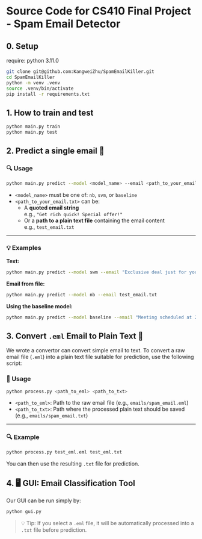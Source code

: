 # Source Code for CS410 Final Project - Spam Email Detector
## 0. Setup
require: python 3.11.0
```bash
git clone git@github.com:KangweiZhu/SpamEmailKiller.git
cd SpamEmailKiller
python -m venv .venv
source .venv/bin/activate
pip install -r requirements.txt
```

## 1. How to train and test
```bash
python main.py train
python main.py test
```

## 2. Predict a single email 📧

### 🔍 Usage
```bash
python main.py predict --model <model_name> --email <path_to_your_email.txt>
```

- `<model_name>` must be one of: `nb`, `svm`, or `baseline`  
- `<path_to_your_email.txt>` can be:
  - A **quoted email string**  
    e.g., `"Get rich quick! Special offer!"`
  - Or a **path to a plain text file** containing the email content  
    e.g., `test_email.txt`

---

### 💡 Examples

**Text:**
```bash
python main.py predict --model swm --email "Exclusive deal just for you!"
```

**Email from file:**
```bash
python main.py predict --model nb --email test_email.txt
```

**Using the baseline model:**
```bash
python main.py predict --model baseline --email "Meeting scheduled at 2pm tomorrow."
```

## 3. Convert `.eml` Email to Plain Text 📄

We wrote a convertor can convert simple email to text. To convert a raw email file (`.eml`) into a plain text file suitable for prediction, use the following script:

### 🔄 Usage
```bash
python process.py <path_to_eml> <path_to_txt>
```

- `<path_to_eml>`: Path to the raw email file (e.g., `emails/spam_email.eml`)
- `<path_to_txt>`: Path where the processed plain text should be saved (e.g., `emails/spam_email.txt`)

---

### 🔍 Example
```bash
python process.py test_eml.eml test_eml.txt
```

You can then use the resulting `.txt` file for prediction.

## 4. 🖥️ GUI: Email Classification Tool
Our GUI can be run simply by:
```bash
python gui.py
```
> 💡 Tip: If you select a `.eml` file, it will be automatically processed into a `.txt` file before prediction.